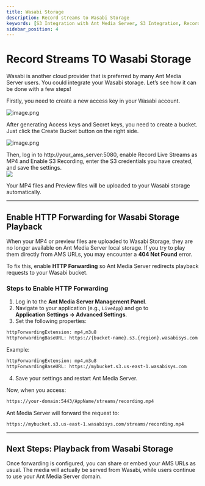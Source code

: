 ```yaml
---
title: Wasabi Storage
description: Record streams to Wasabi Storage
keywords: [S3 Integration with Ant Media Server, S3 Integration, Record streams to Wasabi Storage, Ant Media Server Documentation, Ant Media Server Tutorials]
sidebar_position: 4
---
```


# Record Streams TO Wasabi Storage

Wasabi is another cloud provider that is preferred by many Ant Media Server users. You could integrate your Wasabi storage. Let’s see how it can be done with a few steps!

Firstly, you need to create a new access key in your Wasabi account.

![image.png](@site/static/img/image-286129.png)

After generating Access keys and Secret keys, you need to create a bucket. Just click the Create Bucket button on the right side.

![image.png](@site/static/img/image-286229.png)

Then, log in to http://your_ams_server:5080, enable Record Live Streams as MP4 and Enable S3 Recording, enter the S3 credentials you have created, and save the settings.  
![](@site/static/img/image-1648581984499.png )

Your MP4 files and Preview files will be uploaded to your Wasabi storage automatically.

---

## Enable HTTP Forwarding for Wasabi Storage Playback

When your MP4 or preview files are uploaded to Wasabi Storage, they are no longer available on Ant Media Server local storage. If you try to play them directly from AMS URLs, you may encounter a **404 Not Found** error.

To fix this, enable **HTTP Forwarding** so Ant Media Server redirects playback requests to your Wasabi bucket.

### Steps to Enable HTTP Forwarding

1. Log in to the **Ant Media Server Management Panel**.  
2. Navigate to your application (e.g., `LiveApp`) and go to  
   **Application Settings → Advanced Settings**.  
3. Set the following properties:

```bash
httpForwardingExtension: mp4,m3u8  
httpForwardingBaseURL: https://{bucket-name}.s3.{region}.wasabisys.com  
```

Example:  

```bash
httpForwardingExtension: mp4,m3u8  
httpForwardingBaseURL: https://mybucket.s3.us-east-1.wasabisys.com  
```

4. Save your settings and restart Ant Media Server.

Now, when you access:

```bash
https://your-domain:5443/AppName/streams/recording.mp4  
```

Ant Media Server will forward the request to:

```bash
https://mybucket.s3.us-east-1.wasabisys.com/streams/recording.mp4  
```

---

## Next Steps: Playback from Wasabi Storage

Once forwarding is configured, you can share or embed your AMS URLs as usual. The media will actually be served from Wasabi, while users continue to use your Ant Media Server domain.